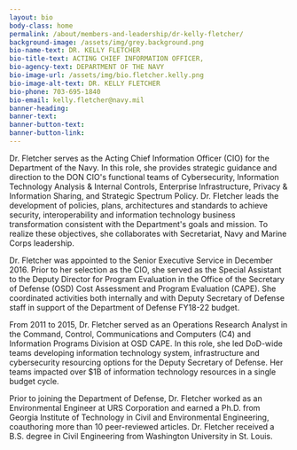 ```yaml
---
layout: bio
body-class: home
permalink: /about/members-and-leadership/dr-kelly-fletcher/
background-image: /assets/img/grey.background.png
bio-name-text: DR. KELLY FLETCHER
bio-title-text: ACTING CHIEF INFORMATION OFFICER,
bio-agency-text: DEPARTMENT OF THE NAVY
bio-image-url: /assets/img/bio.fletcher.kelly.png
bio-image-alt-text: DR. KELLY FLETCHER
bio-phone: 703-695-1840
bio-email: kelly.fletcher@navy.mil
banner-heading: 
banner-text: 
banner-button-text: 
banner-button-link: 
---
```

Dr. Fletcher serves as the Acting Chief Information Officer (CIO) for the Department of the Navy. In this role, she provides strategic guidance and direction to the DON CIO's functional teams of Cybersecurity, Information Technology Analysis & Internal Controls, Enterprise Infrastructure, Privacy & Information Sharing, and Strategic Spectrum Policy. Dr. Fletcher leads the development of policies, plans, architectures and standards to achieve security, interoperability and information technology business transformation consistent with the Department's goals and mission. To realize these objectives, she collaborates with Secretariat, Navy and Marine Corps leadership.

Dr. Fletcher was appointed to the Senior Executive Service in December 2016. Prior to her selection as the CIO, she served as the Special Assistant to the Deputy Director for Program Evaluation in the Office of the Secretary of Defense (OSD) Cost Assessment and Program Evaluation (CAPE). She coordinated activities both internally and with Deputy Secretary of Defense staff in support of the Department of Defense FY18-22 budget.

From 2011 to 2015, Dr. Fletcher served as an Operations Research Analyst in the Command, Control, Communications and Computers (C4) and Information Programs Division at OSD CAPE. In this role, she led DoD-wide teams developing information technology system, infrastructure and cybersecurity resourcing options for the Deputy Secretary of Defense. Her teams impacted over $1B of information technology resources in a single budget cycle.

Prior to joining the Department of Defense, Dr. Fletcher worked as an Environmental Engineer at URS Corporation and earned a Ph.D. from Georgia Institute of Technology in Civil and Environmental Engineering, coauthoring more than 10 peer-reviewed articles. Dr. Fletcher received a B.S. degree in Civil Engineering from Washington University in St. Louis.
